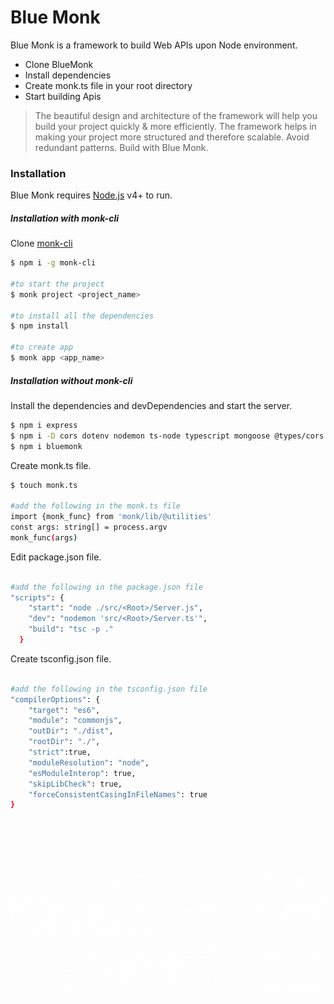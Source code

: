 # Blue Monk

Blue Monk is a framework to build Web APIs upon Node environment.

- Clone BlueMonk
- Install dependencies
- Create monk.ts file in your root directory
- Start building Apis

> The beautiful design and architecture of
> the framework will help you build your
> project quickly & more efficiently.
> The framework helps in making your project more
> structured and therefore scalable.
> Avoid redundant patterns.
> Build with Blue Monk.

### Installation

Blue Monk requires [Node.js](https://nodejs.org/) v4+ to run.

##### Installation with monk-cli

Clone [monk-cli](https://github.com/rachitaryal/blue_monk_cli)

```sh
$ npm i -g monk-cli

#to start the project
$ monk project <project_name>

#to install all the dependencies
$ npm install

#to create app
$ monk app <app_name>

```

##### Installation without monk-cli

Install the dependencies and devDependencies and start the server.

```sh
$ npm i express
$ npm i -D cors dotenv nodemon ts-node typescript mongoose @types/cors @types/express @types/mongoose @types/node @types/body-parser
$ npm i bluemonk
```

Create monk.ts file.

```sh
$ touch monk.ts

#add the following in the monk.ts file
import {monk_func} from 'monk/lib/@utilities'
const args: string[] = process.argv
monk_func(args)

```

Edit package.json file.

```sh

#add the following in the package.json file
"scripts": {
    "start": "node ./src/<Root>/Server.js",
    "dev": "nodemon 'src/<Root>/Server.ts'",
    "build": "tsc -p ."
  }

```

Create tsconfig.json file.

```sh

#add the following in the tsconfig.json file
"compilerOptions": {
    "target": "es6",
    "module": "commonjs",
    "outDir": "./dist",
    "rootDir": "./",
    "strict":true,
    "moduleResolution": "node",
    "esModuleInterop": true,
    "skipLibCheck": true,
    "forceConsistentCasingInFileNames": true
}

```

![](images/logo/blue-monk-wall.gif)
